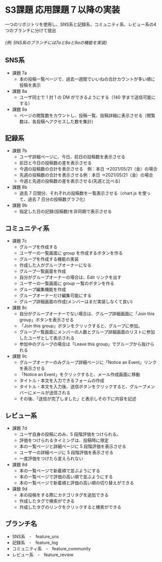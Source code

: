 # S3課題  応用課題７以降の実装

一つのリポジトリを使用し、SNS系と記録系、コミュニティ系、レビュー系の4つのブランチに分けて提出
###### (例: SNS系のブランチには7aと8aと9aの機能を実装)

## SNS系
- 課題 7a
  - 本の投稿一覧ページで、過去一週間でいいねの合計カウントが多い順に投稿を表示
- 課題 8a
  - ユーザ同士で 1 対 1 の DM ができるようにする（140 字まで送信可能にする）
- 課題 9a
  - ページの閲覧数をカウントし、投稿一覧、投稿詳細に表示させる（閲覧数は、各投稿へアクセスした数を集計）

## 記録系
- 課題 7b
  - ユーザ詳細ページに、今日、前日の投稿数を表示させる
  - 前日と今日の投稿数の差を表示させる
  - 今週の投稿数の合計を表示させる　例：本日 →2021/05/21（金）の場合
  - 先週の投稿数の合計を表示させる例：本日 →2021/05/21（金）の場合
  - 今週と先週の投稿数の差を表示させる(先週と比べる)
- 課題 8b
  - 過去 7 日間分、それぞれの投稿数を一覧表示させる（chart.js を使って、過去 7 日分の投稿数グラフ化）
- 課題 9b
  - 指定した日の記録(投稿数)を非同期で表示させる

## コミュニティ系
- 課題 7c
  - グループを作成する
  - ユーザーの一覧画面に group を作成するボタンを作る
  - グループを作成する機能の実装
  - 作成した人がグループオーナーになる
  - グループ一覧画面を作成
  - 自分がグループオーナーの場合は、Edit リンクを出す
  - ユーザーの一覧画面に group 一覧のボタンを作る
  - グループ編集機能を作成
  - グループオーナーだけ編集可能にする
  - グループ詳細画面の作成(メンバーはまだ実装しなくて良い)
- 課題 8c
  - 自分がグループオーナーでない場合は、グループ詳細画面に「Join this group」ボタンを表示させる
  - 「Join this group」ボタンをクリックすると、グループに参加。
  - グループ一覧画面にメンバーの人数とグループ詳細画面のリストに参加したユーザとして表示される
  - 参加中のグループの場合は「Leave this group」でグループから抜けられる
- 課題 9c
  - グループオーナーのみグループ詳細ページに「Notice an Event」リンクを表示させる
  - 「Notice an Event」をクリックすると、メール作成画面に移動
  - タイトル・本文を入力できるフォームの作成
  - タイトル・本文を入力後、送信ボタンをクリックすると、グループメンバーにメールが送信される
  - その後、「送信が完了しました」と表示しその下に内容を記述

## レビュー系
- 課題 7d
    - ユーザ自身の投稿にのみ、5 段階評価をつけられる。
    - 評価をつけられるタイミングは、投稿時に限定
    - 本の一覧ページと詳細ページに 5 段階評価を表示させる
    - ユーザーの詳細ページに 5 段階評価を表示させる
    - 一度評価をつけたら変えられない
- 課題 8d
  - 本の一覧ページで新着順で並ぶようにする
  - 本の一覧ページで評価の高い順で並ぶようにする
  - 本の一覧ページで新着順と評価の高い順の切り替えができる
- 課題 9d
  - 本の投稿をする際にカテゴリタグを追加できる
  - 作成したタグで検索ができる
  - 作成したタグのリンクをクリックすると検索ができる

## ブランチ名
- SNS系　-　feature_sns
- 記録系　-　feature_log
- コミュニティ系　-　feature_community
- レビュー系　-　feature_review
